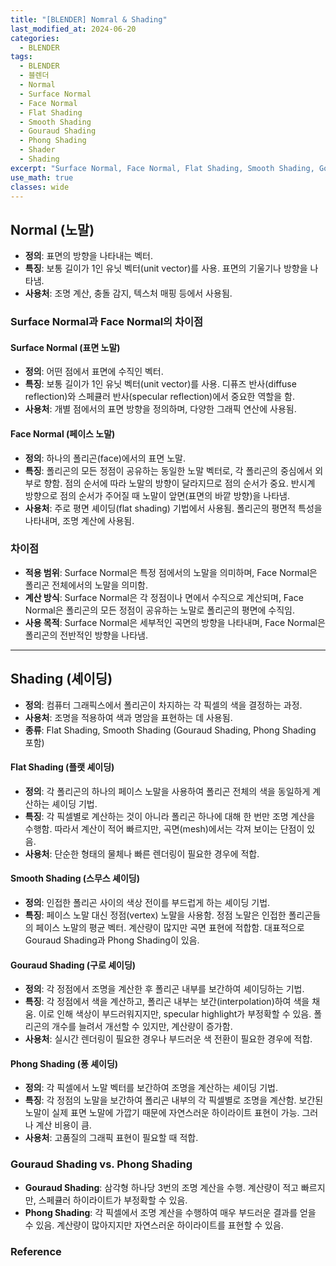 ```yaml
---
title: "[BLENDER] Nomral & Shading"
last_modified_at: 2024-06-20
categories:
  - BLENDER
tags:
  - BLENDER
  - 블렌더
  - Normal
  - Surface Normal
  - Face Normal
  - Flat Shading
  - Smooth Shading
  - Gouraud Shading
  - Phong Shading
  - Shader
  - Shading
excerpt: "Surface Normal, Face Normal, Flat Shading, Smooth Shading, Gouraud Shading, Phong Shading"
use_math: true
classes: wide
---
```


## Normal (노말)
- **정의**: 표면의 방향을 나타내는 벡터.
- **특징**: 보통 길이가 1인 유닛 벡터(unit vector)를 사용. 표면의 기울기나 방향을 나타냄.
- **사용처**: 조명 계산, 충돌 감지, 텍스처 매핑 등에서 사용됨.

### Surface Normal과 Face Normal의 차이점

#### Surface Normal (표면 노말)
- **정의**: 어떤 점에서 표면에 수직인 벡터.
- **특징**: 보통 길이가 1인 유닛 벡터(unit vector)를 사용. 디퓨즈 반사(diffuse reflection)와 스페큘러 반사(specular reflection)에서 중요한 역할을 함.
- **사용처**: 개별 점에서의 표면 방향을 정의하며, 다양한 그래픽 연산에 사용됨.

#### Face Normal (페이스 노말)
- **정의**: 하나의 폴리곤(face)에서의 표면 노말.
- **특징**: 폴리곤의 모든 정점이 공유하는 동일한 노말 벡터로, 각 폴리곤의 중심에서 외부로 향함. 점의 순서에 따라 노말의 방향이 달라지므로 점의 순서가 중요. 반시계 방향으로 점의 순서가 주어질 때 노말이 앞면(표면의 바깥 방향)을 나타냄.
- **사용처**: 주로 평면 셰이딩(flat shading) 기법에서 사용됨. 폴리곤의 평면적 특성을 나타내며, 조명 계산에 사용됨.

### 차이점
- **적용 범위**: Surface Normal은 특정 점에서의 노말을 의미하며, Face Normal은 폴리곤 전체에서의 노말을 의미함.
- **계산 방식**: Surface Normal은 각 정점이나 면에서 수직으로 계산되며, Face Normal은 폴리곤의 모든 정점이 공유하는 노말로 폴리곤의 평면에 수직임.
- **사용 목적**: Surface Normal은 세부적인 곡면의 방향을 나타내며, Face Normal은 폴리곤의 전반적인 방향을 나타냄.

-----

## Shading (셰이딩)
- **정의**: 컴퓨터 그래픽스에서 폴리곤이 차지하는 각 픽셀의 색을 결정하는 과정.
- **사용처**: 조명을 적용하여 색과 명암을 표현하는 데 사용됨.
- **종류**: Flat Shading, Smooth Shading (Gouraud Shading, Phong Shading 포함)

#### Flat Shading (플랫 셰이딩)
- **정의**: 각 폴리곤의 하나의 페이스 노말을 사용하여 폴리곤 전체의 색을 동일하게 계산하는 셰이딩 기법.
- **특징**: 각 픽셀별로 계산하는 것이 아니라 폴리곤 하나에 대해 한 번만 조명 계산을 수행함. 따라서 계산이 적어 빠르지만, 곡면(mesh)에서는 각져 보이는 단점이 있음.
- **사용처**: 단순한 형태의 물체나 빠른 렌더링이 필요한 경우에 적합.

#### Smooth Shading (스무스 셰이딩)
- **정의**: 인접한 폴리곤 사이의 색상 전이를 부드럽게 하는 셰이딩 기법.
- **특징**: 페이스 노말 대신 정점(vertex) 노말을 사용함. 정점 노말은 인접한 폴리곤들의 페이스 노말의 평균 벡터. 계산량이 많지만 곡면 표현에 적합함. 대표적으로 Gouraud Shading과 Phong Shading이 있음.

#### Gouraud Shading (구로 셰이딩)
- **정의**: 각 정점에서 조명을 계산한 후 폴리곤 내부를 보간하여 셰이딩하는 기법.
- **특징**: 각 정점에서 색을 계산하고, 폴리곤 내부는 보간(interpolation)하여 색을 채움. 이로 인해 색상이 부드러워지지만, specular highlight가 부정확할 수 있음. 폴리곤의 개수를 늘려서 개선할 수 있지만, 계산량이 증가함.
- **사용처**: 실시간 렌더링이 필요한 경우나 부드러운 색 전환이 필요한 경우에 적합.

#### Phong Shading (퐁 셰이딩)
- **정의**: 각 픽셀에서 노말 벡터를 보간하여 조명을 계산하는 셰이딩 기법.
- **특징**: 각 정점의 노말을 보간하여 폴리곤 내부의 각 픽셀별로 조명을 계산함. 보간된 노말이 실제 표면 노말에 가깝기 때문에 자연스러운 하이라이트 표현이 가능. 그러나 계산 비용이 큼.
- **사용처**: 고품질의 그래픽 표현이 필요할 때 적합.

### Gouraud Shading vs. Phong Shading
- **Gouraud Shading**: 삼각형 하나당 3번의 조명 계산을 수행. 계산량이 적고 빠르지만, 스페큘러 하이라이트가 부정확할 수 있음.
- **Phong Shading**: 각 픽셀에서 조명 계산을 수행하여 매우 부드러운 결과를 얻을 수 있음. 계산량이 많아지지만 자연스러운 하이라이트를 표현할 수 있음.





### Reference


